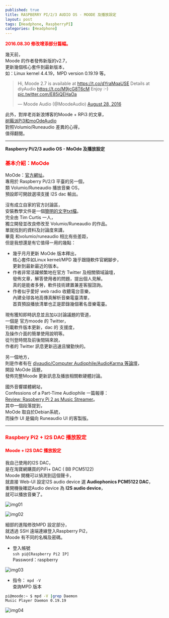 ```yaml
---
published: true
title: RASPBERRY PI/2/3 AUDIO OS - MOODE 及播放設定
layout: post
tags: [Headphone, RaspberryPI]
categories: [Headphone]
---
```

<font color="red">**2016.08.30 修改增添部分篇幅。**</font>    
    
幾天前，    
Moode 的作者發佈新版的v2.7，    
更新幾個核心套件到最新版本，    
如：Linux kernel 4.4.19，MPD version 0.19.19 等。   

<blockquote class="twitter-tweet" data-lang="en"><p lang="en" dir="ltr">Hi, Moode 2.7 is available at <a href="https://t.co/dYraMqaUSE">https://t.co/dYraMqaUSE</a> Details at diyAudio <a href="https://t.co/M9jcG8T6cM">https://t.co/M9jcG8T6cM</a> Enjoy :-) <a href="https://t.co/E85iQEHaOa">pic.twitter.com/E85iQEHaOa</a></p>— Moode Audio (@MoodeAudio) <a href="https://twitter.com/MoodeAudio/status/770008057824866304">August 28, 2016</a></blockquote>
<script async src="//platform.twitter.com/widgets.js" charset="utf-8"></script>

此外，對岸老肖新浪博客的Moode + RPi3 的文章，   
[树莓派Pi3和moOdeAudio][4]    
對照Volumio/Runeaudio 差異的心得，    
值得翻閱。    

-----------------------------------------


**Raspberry Pi/2/3 audio  OS - MoOde 及播放設定**   
  
### <font color="red">基本介紹：MoOde</font>    
    
MoOde：[官方網址][1]。    
專用於 Raspberry Pi/2/3 平臺的另一個，    
類 Volumio/Runeaudio 播放音樂 OS，    
預設即可開啟選項支援 I2S dac 輸出。   
    
沒有成立自家的官方討論區，    
安裝教學文件是一個[簡明的文字txt檔][5]。    
完全由 Tim Curtis 一人，    
獨立開發並改良修改至 Volumio/Runeaudio 的作品。   
單就找到的資料及討論度來講，    
畢竟 和volumio/runeaudio 相比有些差距，   
但是我想還是有它值得一用的幾點：    

 * 幾乎月月更新 MoOde 版本釋出，    
    核心套件如Linux kernel/MPD 幾乎跟隨軟件官網腳步，   
    更新到最新最近的版本。    
 * 作者非常活躍頻繁地在官方 Twitter 及相關領域論壇，    
    發佈文章，解答使用者的問題，提出個人見解。    
    真的是能者多勞，軟件技術建置兼差客服諮詢。    
 * 作者似乎愛好 web radio 收聽電台音樂，    
    內建全球各地高傳真解析音樂電臺清單，    
    首頁預設播放清單也正是節錄幾個著名音樂電臺。    

現有獲知即時訊息並且加以討論議題的管道，    
一個是 官方moode 的 Twitter，   
刊載軟件版本更新，dac 的 支援度，   
及操作介面的簡單使用說明等。    
從刊登時間及前後間隔來說，    
作者的 Twitter 訊息更新迅速且蠻勤快的。   
    
另一個地方，    
則是作者有在 [diyaudio/Computer Audiophile/AudioKarma 等論壇][2]，    
開設 MoOde 話題，   
發佈完整Moode 更新訊息及播放相關軟硬體討論。    
    
國外音響媒體網站，    
Confessions of a Part-Time Audiophile 一篇報導：    
[Review: Raspberry Pi 2 as Music Streamer][3]。   
其中一個段落提到，    
MoOde 取自於Debian系統，    
而操作 UI 是偏向 Runeaudio UI 的客製版。    

----------

### <font color="red">Raspbery Pi2 + I2S DAC 播放設定</font>    
  
#### <font color="red">Moode + I2S DAC 播放設定</font>    
    
我自己使用的I2S DAC，   
是在淘寶網購買的PiFi+ DAC ( BB PCM5122)     
Moode 開機可以偵測到這個聲卡，    
就直接 Web-UI 設定I2S audio device 選 **Audiophonics PCM5122 DAC**，   
重開機後確認Audio device 為 **I2S audio device**，    
就可以播放音樂了。    

![img01][img01]

![img02][img02]

    
細部的進階修改MPD 設定部分，    
就透過 SSH 遠端連線登入Raspberry Pi2，        
Moode 有不同的名稱及密碼。    
  
* 登入帳號    
```ssh pi@[Raspberry Pi2 IP]```   
Password：raspberry   

![img03][img03]

* 指令：
```mpd -V```   
查詢MPD 版本    

```bash
pi@moode:~ $ mpd -V |grep Daemon
Music Player Daemon 0.19.19
```
    
![img04][img04]


[1]: http://moodeaudio.org/
[2]: http://moodeaudio.org/docs/forum.html
[3]: http://parttimeaudiophile.com/2015/05/23/review-raspberry-pi-2-as-music-streamer/
[4]: http://blog.sina.cn/dpool/blog/s/blog_5372b4a00102whpz.html
[5]: http://moodeaudio.org/docs/readme.txt
[img01]: https://res.cloudinary.com/shengshampoo/image/upload/s--61E9ZnSW--/v1472553839/Screenshot_from_2016-08-30_18-39-41-fs8_tgy5jt.png
[img02]: https://res.cloudinary.com/shengshampoo/image/upload/s--dhXqJ1XB--/v1472553839/Screenshot_from_2016-08-30_18-40-40-fs8_uti36c.png
[img03]: https://res.cloudinary.com/shengshampoo/image/upload/s--qsgx8fUe--/v1472554425/Screenshot_from_2016-08-30_18-52-131-fs8_nrk4lb.png
[img04]: https://res.cloudinary.com/shengshampoo/image/upload/s--K5YB_Da7--/v1472622863/Screenshot_2016-08-31-13-48-371-fs8_liz0rj.png
